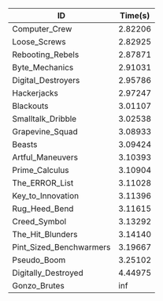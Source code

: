 |ID|Time(s)|
|-|-|
|Computer_Crew|2.82206|
|Loose_Screws|2.82925|
|Rebooting_Rebels|2.87871|
|Byte_Mechanics|2.91031|
|Digital_Destroyers|2.95786|
|Hackerjacks|2.97247|
|Blackouts|3.01107|
|Smalltalk_Dribble|3.02538|
|Grapevine_Squad|3.08933|
|Beasts|3.09424|
|Artful_Maneuvers|3.10393|
|Prime_Calculus|3.10904|
|The_ERROR_List|3.11028|
|Key_to_Innovation|3.11396|
|Rug_Heed_Bend|3.11615|
|Creed_Symbol|3.13292|
|The_Hit_Blunders|3.14140|
|Pint_Sized_Benchwarmers|3.19667|
|Pseudo_Boom|3.25102|
|Digitally_Destroyed|4.44975|
|Gonzo_Brutes|inf|
